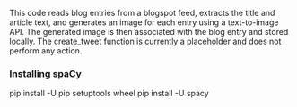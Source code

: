 This code reads blog entries from a blogspot feed, extracts the title and article text, and generates an image for each entry using a text-to-image API. The generated image is then associated with the blog entry and stored locally. 
The create_tweet function is currently a placeholder and does not perform any action. 

### Installing spaCy
pip install -U pip setuptools wheel
pip install -U spacy